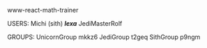 www-react-math-trainer

USERS:
Michi (sith)
***lexa***
JediMasterRolf

GROUPS:
UnicornGroup mkkz6
JediGroup t2geq
SithGroup p9ngm